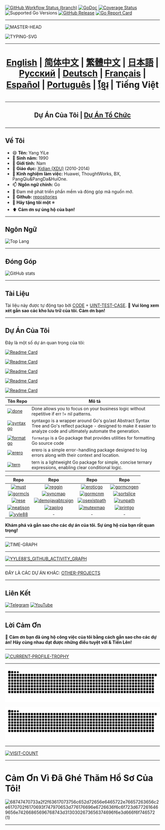 [![GitHub Workflow Status (branch)](https://img.shields.io/github/actions/workflow/status/yyle88/yyle88/release.yml?branch=main&label=BUILD)](https://github.com/yyle88/yyle88/actions/workflows/release.yml?query=branch%3Amain)
[![GoDoc](https://pkg.go.dev/badge/github.com/yyle88/yyle88)](https://pkg.go.dev/github.com/yyle88/yyle88)
[![Coverage Status](https://img.shields.io/coveralls/github/yyle88/yyle88/master.svg)](https://coveralls.io/github/yyle88/yyle88?branch=main)
![Supported Go Versions](https://img.shields.io/badge/Go-1.22%2C%201.23-lightgrey.svg)
[![GitHub Release](https://img.shields.io/github/release/yyle88/yyle88.svg)](https://github.com/yyle88/yyle88/releases)
[![Go Report Card](https://goreportcard.com/badge/github.com/yyle88/yyle88)](https://goreportcard.com/report/github.com/yyle88/yyle88)

---

![MASTER-HEAD](https://user-images.githubusercontent.com/74038190/213910845-af37a709-8995-40d6-be59-724526e3c3d7.gif)

![TYPING-SVG](https://readme-typing-svg.demolab.com?font=Fira+Code&size=33&pause=1000&color=EBE912&width=999&lines=Hi+there+%F0%9F%91%8B%2C+Welcome+to+my+Page+%F0%9F%91%8B%2C+I'm+yyle88)

---

<!-- 这是一个注释，它不会在渲染时显示出来，这是语言选择的起始位置 -->

<h4 align="center" style="font-size: 2.0em;"><a href="./README.md">English</a> | <a href="./README.zh.md">简体中文</a> | <a href="./README.zh-Hant.md">繁體中文</a> | <a href="./README.ja.md">日本語</a> | <a href="./README.ru.md">Русский</a> | <a href="./README.de.md">Deutsch</a> | <a href="./README.fr.md">Français</a> | <a href="./README.es.md">Español</a> | <a href="./README.pt.md">Português</a> | <a href="./README.kh.md">ខ្មែរ</a> | <strong>Tiếng Việt</strong></h4>

<!-- 这是一个注释，它不会在渲染时显示出来，这是语言选择的终止位置 -->

---

<h4 align="center" style="font-size: 1.5em;"><strong>Dự Án Của Tôi</strong> | <a href="./profile/README.md">Dự Án Tổ Chức</a></h4>

---

## Về Tôi

- 😄 **Tên:** Yang YiLe
- 🔭 **Sinh năm:** 1990
- 🌱 **Giới tính:** Nam
- 👯 **Giáo dục:** [Xidian (XDU)](https://www.xidian.edu.cn/) (2010-2014)
- 💼 **Kinh nghiệm làm việc:** Huawei, ThoughtWorks, BX, PangQiu&PangDa&HuiOne.
- 📫 **Ngôn ngữ chính:** Go
- 💬 Đam mê phát triển phần mềm và đóng góp mã nguồn mở.
- 🔗 **Github:** [repositories](https://github.com/yyle88?tab=repositories&type=public&sort=stargazers)
- 🌟 **Hãy tặng tôi một ⭐**
- ⬆️ **Cảm ơn sự ủng hộ của bạn!**

---

## Ngôn Ngữ

![Top Lang](https://github-readme-stats.vercel.app/api/top-langs/?username=yyle88&hide=html)

---

## Đóng Góp

![GitHub stats](https://github-readme-stats.vercel.app/api?username=yyle88&show_icons=true&theme=radical&show=reviews,prs_merged,prs_merged_percentage&hide=contribs)

---

## Tài Liệu

Tài liệu này được tự động tạo bởi [CODE](yyle88.go) + [UINT-TEST-CASE](yyle88_test.go). 🌟 **Vui lòng xem xét gắn sao các kho lưu trữ của tôi. Cảm ơn bạn!**

---

## Dự Án Của Tôi

Đây là một số dự án quan trọng của tôi:

<!-- 这是一个注释，它不会在渲染时显示出来，这是项目列表的起始位置 -->

[![Readme Card](https://github-readme-stats.vercel.app/api/pin/?username=yyle88&repo=gobtcsign&theme=shadow_green)](https://github.com/yyle88/gobtcsign)

[![Readme Card](https://github-readme-stats.vercel.app/api/pin/?username=yyle88&repo=sure&theme=codeSTACKr)](https://github.com/yyle88/sure)

[![Readme Card](https://github-readme-stats.vercel.app/api/pin/?username=yyle88&repo=gormmom&theme=kacho_ga)](https://github.com/yyle88/gormmom)

[![Readme Card](https://github-readme-stats.vercel.app/api/pin/?username=yyle88&repo=osexec&theme=ambient_gradient)](https://github.com/yyle88/osexec)

[![Readme Card](https://github-readme-stats.vercel.app/api/pin/?username=yyle88&repo=gotrontrx&theme=ocean_dark)](https://github.com/yyle88/gotrontrx)


| **Tên Repo** | **Mô tả** |
|--------|--------|
| [![done](https://img.shields.io/badge/done-%2320B2AA.svg?style=flat&logoColor=white)](https://github.com/yyle88/done) | Done allows you to focus on your business logic without repetitive if err != nil patterns. |
| [![syntaxgo](https://img.shields.io/badge/syntaxgo-%237D4B91.svg?style=flat&logoColor=white)](https://github.com/yyle88/syntaxgo) | syntaxgo is a wrapper around Go's go/ast Abstract Syntax Tree and Go's reflect package - designed to make it easier to analyze code and ultimately automate the generation. |
| [![formatgo](https://img.shields.io/badge/formatgo-%232E8B57.svg?style=flat&logoColor=white)](https://github.com/yyle88/formatgo) | `formatgo` is a Go package that provides utilities for formatting Go source code |
| [![erero](https://img.shields.io/badge/erero-%2320B2AA.svg?style=flat&logoColor=white)](https://github.com/yyle88/erero) | erero is a simple error-handling package designed to log errors along with their context and location. |
| [![tern](https://img.shields.io/badge/tern-%2332CD32.svg?style=flat&logoColor=white)](https://github.com/yyle88/tern) | tern is a lightweight Go package for simple, concise ternary expressions, enabling clear conditional logic. |


| Repo | Repo | Repo | Repo |
| :--: | :--: | :--: | :--: |
|[![must](https://img.shields.io/badge/must-%23FF6347.svg?style=flat&logoColor=white)](https://github.com/yyle88/must) | [![reggin](https://img.shields.io/badge/reggin-%23FFD700.svg?style=flat&logoColor=white)](https://github.com/yyle88/reggin) | [![eroticgo](https://img.shields.io/badge/eroticgo-%23F7931E.svg?style=flat&logoColor=white)](https://github.com/yyle88/eroticgo) | [![gormcngen](https://img.shields.io/badge/gormcngen-%2320B2AA.svg?style=flat&logoColor=white)](https://github.com/yyle88/gormcngen) | 
|[![gormcls](https://img.shields.io/badge/gormcls-%23FF1493.svg?style=flat&logoColor=white)](https://github.com/yyle88/gormcls) | [![syncmap](https://img.shields.io/badge/syncmap-%23DC143C.svg?style=flat&logoColor=white)](https://github.com/yyle88/syncmap) | [![gormcnm](https://img.shields.io/badge/gormcnm-%23F2D330.svg?style=flat&logoColor=white)](https://github.com/yyle88/gormcnm) | [![sortslice](https://img.shields.io/badge/sortslice-%238A2BE2.svg?style=flat&logoColor=white)](https://github.com/yyle88/sortslice) | 
|[![rese](https://img.shields.io/badge/rese-%232E8B57.svg?style=flat&logoColor=white)](https://github.com/yyle88/rese) | [![demojavabtcsign](https://img.shields.io/badge/demojavabtcsign-%23FF4500.svg?style=flat&logoColor=white)](https://github.com/yyle88/demojavabtcsign) | [![osexistpath](https://img.shields.io/badge/osexistpath-%23FF5733.svg?style=flat&logoColor=white)](https://github.com/yyle88/osexistpath) | [![runpath](https://img.shields.io/badge/runpath-%237D4B91.svg?style=flat&logoColor=white)](https://github.com/yyle88/runpath) | 
|[![neatjson](https://img.shields.io/badge/neatjson-%237D5E7F.svg?style=flat&logoColor=white)](https://github.com/yyle88/neatjson) | [![zaplog](https://img.shields.io/badge/zaplog-%2332CD32.svg?style=flat&logoColor=white)](https://github.com/yyle88/zaplog) | [![mutexmap](https://img.shields.io/badge/mutexmap-%2335A8D5.svg?style=flat&logoColor=white)](https://github.com/yyle88/mutexmap) | [![printgo](https://img.shields.io/badge/printgo-%23ADFF2F.svg?style=flat&logoColor=white)](https://github.com/yyle88/printgo) | 
|[![yyle88](https://img.shields.io/badge/yyle88-%2391C4A4.svg?style=flat&logoColor=white)](https://github.com/yyle88/yyle88) | - | - | - | 


<!-- 这是一个注释，它不会在渲染时显示出来，这是项目列表的终止位置 -->

**Khám phá và gắn sao cho các dự án của tôi. Sự ủng hộ của bạn rất quan trọng!**

---

![TIME-GRAPH](http://github-profile-summary-cards.vercel.app/api/cards/productive-time?username=yyle88&theme=radical&utcOffset=8.00)

---

[![YYLE88'S_GITHUB_ACTIVITY_GRAPH](https://github-readme-activity-graph.vercel.app/graph?username=yyle88)](https://github.com/yyle88)

---

ĐÂY LÀ CÁC DỰ ÁN KHÁC: [OTHER-PROJECTS](OTHERS.md)

---

## Liên Kết

[![Telegram](https://img.shields.io/badge/-Telegram-f5e0dc?style=for-the-badge&logo=telegram&logoColor=27A0D9)](https://t.me/yyle88)
[![YouTube](https://img.shields.io/badge/-YouTube-f2cdcd?style=for-the-badge&logo=YouTube&logoColor=FF0000)](https://www.youtube.com/@%E6%9D%A8%E4%BA%A6%E4%B9%901990/videos)

---

## Lời Cảm Ơn

🌟 **Cảm ơn bạn đã ủng hộ công việc của tôi bằng cách gắn sao cho các dự án! Hãy cùng nhau đạt được những điều tuyệt vời & Tiến Lên!**

---

[![CURRENT-PROFILE-TROPHY](https://github-profile-trophy.vercel.app/?username=yyle88)](https://github.com/yyle88)

---

![github contribution grid snake animation](https://raw.githubusercontent.com/yyle88/yyle88/snake/github-contribution-grid-snake-dark.svg#gh-dark-mode-only)

![github contribution grid snake animation](https://raw.githubusercontent.com/yyle88/yyle88/snake/github-contribution-grid-snake.svg#gh-light-mode-only)

---

[![VISIT-COUNT](https://visitcount.itsvg.in/api?id=yyle88&label=profile-views&pretty=true)](https://visitcount.itsvg.in)

---

# Cảm Ơn Vì Đã Ghé Thăm Hồ Sơ Của Tôi!

![68747470733a2f2f63617073756c652d72656e6465722e76657263656c2e6170702f6170693f747970653d776176696e6726636f6c6f723d6772616469656e74266865696768743d3130302673656374696f6e3d666f6f746572 (1)](https://github.com/user-attachments/assets/e599b0c5-b812-4e11-908a-2bdec8c97c5f)

---
